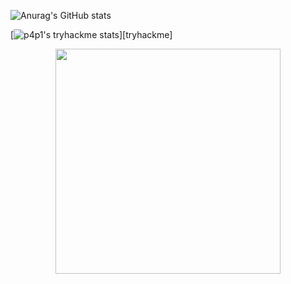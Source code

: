 [//]: <> (GitHub stats and most used languages)
![Anurag's GitHub stats](https://github-readme-stats.vercel.app/api?username=ZDEsy&show_icons=true&theme=dark)

[![p4p1's tryhackme stats](https://raw.githubusercontent.com/ZDEsy/ZDEsy/master/assets/thm_propic.png)][tryhackme]

[//]: <> (IMAGES)
<p align="center">
  <img width="360" src="THM-Certs.jpg">
</p>

